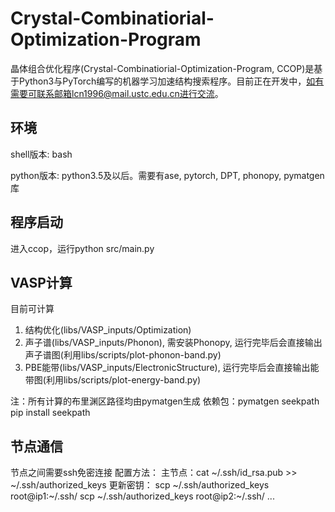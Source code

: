 # Crystal-Combinatiorial-Optimization-Program

晶体组合优化程序(Crystal-Combinatiorial-Optimization-Program, CCOP)是基于Python3与PyTorch编写的机器学习加速结构搜索程序。目前正在开发中，如有需要可联系邮箱lcn1996@mail.ustc.edu.cn进行交流。

## 环境

shell版本: bash

python版本: python3.5及以后。需要有ase, pytorch, DPT, phonopy, pymatgen库

## 程序启动

进入ccop，运行python src/main.py

## VASP计算

目前可计算

1. 结构优化(libs/VASP_inputs/Optimization)
2. 声子谱(libs/VASP_inputs/Phonon), 需安装Phonopy, 运行完毕后会直接输出声子谱图(利用libs/scripts/plot-phonon-band.py)
3. PBE能带(libs/VASP_inputs/ElectronicStructure), 运行完毕后会直接输出能带图(利用libs/scripts/plot-energy-band.py)

注：所有计算的布里渊区路径均由pymatgen生成
依赖包：pymatgen seekpath
pip install seekpath


## 节点通信
节点之间需要ssh免密连接
配置方法：
主节点：cat ~/.ssh/id_rsa.pub >> ~/.ssh/authorized_keys
更新密钥：
scp ~/.ssh/authorized_keys root@ip1:~/.ssh/
scp ~/.ssh/authorized_keys root@ip2:~/.ssh/
...